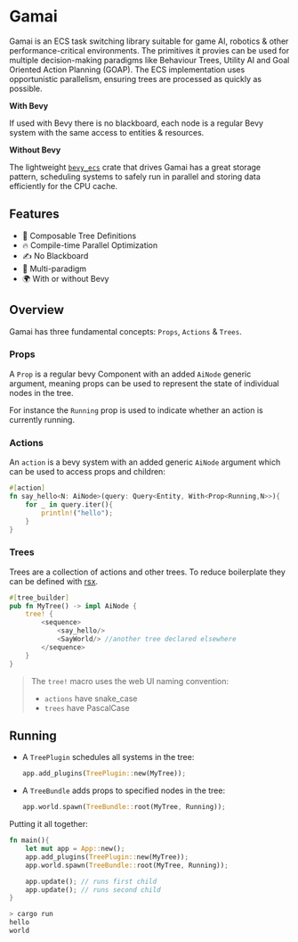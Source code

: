 # Gamai

Gamai is an ECS task switching library suitable for game AI, robotics & other performance-critical environments. The primitives it provies can be used for multiple decision-making paradigms like Behaviour Trees, Utility AI and Goal Oriented Action Planning (GOAP). The ECS implementation uses opportunistic parallelism, ensuring trees are processed as quickly as possible.

**With Bevy**

If used with Bevy there is no blackboard, each node is a regular Bevy system with the same access to entities & resources.

**Without Bevy**

The lightweight [`bevy_ecs`][1] crate that drives Gamai has a great storage pattern, scheduling systems to safely run in parallel and storing data efficiently for the CPU cache.

## Features

- 🌴 Composable Tree Definitions
- 🔥 Compile-time Parallel Optimization
- ✍️ No Blackboard
- 🌈 Multi-paradigm
- 🌍 With or without Bevy


## Overview

Gamai has three fundamental concepts: `Props`, `Actions` & `Trees`.

### Props

A `Prop` is a regular bevy Component with an added `AiNode` generic argument, meaning props can be used to represent the state of individual nodes in the tree.

For instance the `Running` prop is used to indicate whether an action is currently running.

### Actions

An `action` is a bevy system with an added generic `AiNode` argument which can be used to access props and children:
```rs
#[action]
fn say_hello<N: AiNode>(query: Query<Entity, With<Prop<Running,N>>){
	for _ in query.iter(){
		println!("hello");
	}
}
```

### Trees

Trees are a collection of actions and other trees. To reduce boilerplate they can be defined with [rsx](https://crates.io/crates/rstml).
```rs
#[tree_builder]
pub fn MyTree() -> impl AiNode {
	tree! {
		<sequence>
			<say_hello/>
			<SayWorld/> //another tree declared elsewhere
		</sequence>
	}
}
```

> The `tree!` macro uses the web UI naming convention:
> - `actions` have snake_case
> - `trees` have PascalCase

## Running

- A `TreePlugin` schedules all systems in the tree:  
	```rust
	app.add_plugins(TreePlugin::new(MyTree));
	```
- A `TreeBundle` adds props to specified nodes in the tree:
	```rust
	app.world.spawn(TreeBundle::root(MyTree, Running));
	```

Putting it all together:

```rs
fn main(){
	let mut app = App::new();	
	app.add_plugins(TreePlugin::new(MyTree));
	app.world.spawn(TreeBundle::root(MyTree, Running));

	app.update(); // runs first child
	app.update(); // runs second child
}
```
```sh
> cargo run
hello
world
```
<!-- > This example uses `bevy`, see [no_bevy](./no_bevy) for more examples. -->

[1]: https://crates.io/crates/bevy_ecs
